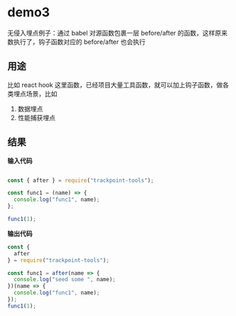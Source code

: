 # demo3

无侵入埋点例子：通过 babel 对源函数包裹一层 before/after 的函数，这样原来数执行了，钩子函数对应的 before/after 也会执行

## 用途

比如 react hook 这里函数，已经项目大量工具函数，就可以加上钩子函数，做各类埋点场景，比如

1. 数据埋点
2. 性能捕获埋点

## 结果

**输入代码**

```js

const { after } = require("trackpoint-tools");

const func1 = (name) => {
  console.log("func1", name);
};

func1(1);

```


**输出代码**

```js
const {
  after
} = require("trackpoint-tools");

const func1 = after(name => {
  console.log("seed some ", name);
})(name => {
  console.log("func1", name);
});
func1(1);

```
